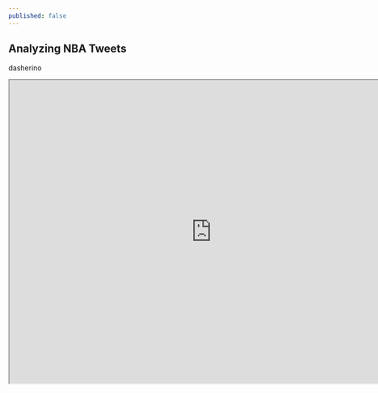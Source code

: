 ```yaml
---
published: false
---
```





## Analyzing NBA Tweets

 

dasherino
<iframe src="http://52.35.103.52:5601/goto/3fa5844a68db391784a778aba9ae4974" height="600" width="800"></iframe>
